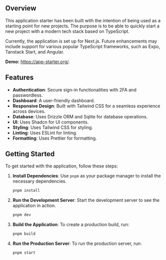 ## Overview

This application starter has been built with the intention of being used as a starting point for new projects. 
The purpose is to be able to quickly start a new project with a modern tech stack based on TypeScript.

Currently, the application is set up for Next.js. 
Future enhancements may include support for various popular TypeScript frameworks, such as Expo, Tanstack Start, and Angular.

**Demo:** https://app-starter.org/.

## Features

- **Authentication**: Secure sign-in functionalities with 2FA and passwordless.
- **Dashboard**: A user-friendly dashboard.
- **Responsive Design**: Built with Tailwind CSS for a seamless experience across devices.
- **Database**: Uses Drizzle ORM and Sqlite for database operations.
- **UI**: Uses Shadcn for UI components.
- **Styling**: Uses Tailwind CSS for styling.
- **Linting**: Uses ESLint for linting.
- **Formatting**: Uses Prettier for formatting.

## Getting Started

To get started with the application, follow these steps:

1. **Install Dependencies**: Use `pnpm` as your package manager to install the necessary dependencies.

   ```bash
   pnpm install
   ```

2. **Run the Development Server**: Start the development server to see the application in action.

   ```bash
   pnpm dev
   ```

3. **Build the Application**: To create a production build, run:

   ```bash
   pnpm build
   ```

4. **Run the Production Server**: To run the production server, run:

   ```bash
   pnpm start
   ```
